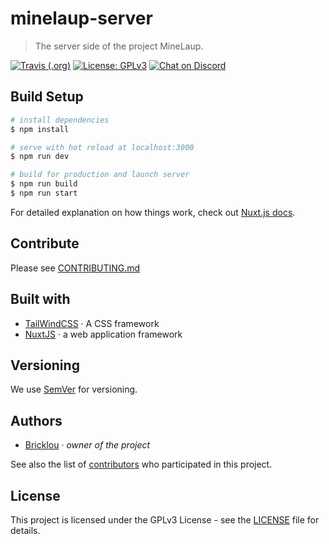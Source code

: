 # minelaup-server

> The server side of the project MineLaup.

[![Travis (.org)](https://img.shields.io/travis/MineLaup/MineLaup-server)](https://travis-ci.org/github/MineLaup/MineLaup-server)
[![License: GPLv3](https://img.shields.io/badge/License-GPLv3-yellow.svg)](https://opensource.org/licenses/ISC)
<span>
   <a href="https://discord.gg/8uYVbXP">
   <img src="https://img.shields.io/discord/702177043093389353?logo=discord"
      alt="Chat on Discord"></a>
</span>

## Build Setup

```bash
# install dependencies
$ npm install

# serve with hot reload at localhost:3000
$ npm run dev

# build for production and launch server
$ npm run build
$ npm run start
```

For detailed explanation on how things work, check out [Nuxt.js docs](https://nuxtjs.org).

## Contribute

Please see [CONTRIBUTING.md](./.github/CONTRIBUTING.md)

## Built with

* [TailWindCSS](https://tailwindcss.com) · A CSS framework
* [NuxtJS](nuxtjs.org/) · a web application framework

## Versioning

We use [SemVer](https://semver.org) for versioning.

## Authors
* [Bricklou](https://github.com/Bricklou) · *owner of the project*

See also the list of [contributors](https://github.com/MineLaup/MineLaup-server/contributors) who participated in this project.

## License

This project is licensed under the GPLv3 License - see the [LICENSE](./LICENCE) file for details.

